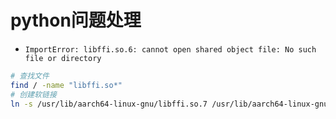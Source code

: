 # python问题处理

* `ImportError: libffi.so.6: cannot open shared object file: No such file or directory`

```bash
# 查找文件
find / -name "libffi.so*"
# 创建软链接
ln -s /usr/lib/aarch64-linux-gnu/libffi.so.7 /usr/lib/aarch64-linux-gnu/libffi.so.6
```